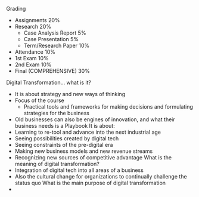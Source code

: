 Grading
- Assignments 20%
- Research 20%
	- Case Analysis Report 5%
	- Case Presentation 5%
	- Term/Research Paper 10%
- Attendance 10%
- 1st Exam 10%
- 2nd Exam 10%
- Final (COMPREHENSIVE) 30%

Digital Transformation... what is it?
- It is about strategy and new ways of thinking
- Focus of the course
	- Practical tools and frameworks for making decisions and formulating strategies for the business
- Old businesses can also be engines of innovation, and what their business needs is a Playbook
It is about:
- Learning to re-tool and advance into the next industrial age
- Seeing possibilities created by digital tech
- Seeing constraints of the pre-digital era
- Making new business models and new revenue streams
- Recognizing new sources of competitive advantage
What is the meaning of digital transformation?
- Integration of digital tech into all areas of a business
- Also the cultural change for organizations to continually challenge the status quo
What is the main purpose of digital transformation
- 